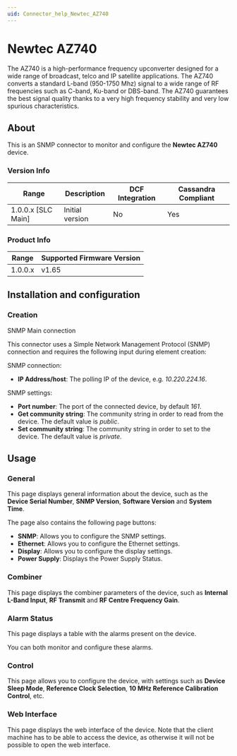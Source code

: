 ```yaml
---
uid: Connector_help_Newtec_AZ740
---
```


# Newtec AZ740

The AZ740 is a high-performance frequency upconverter designed for a wide range of broadcast, telco and IP satellite applications. The AZ740 converts a standard L-band (950-1750 Mhz) signal to a wide range of RF frequencies such as C-band, Ku-band or DBS-band. The AZ740 guarantees the best signal quality thanks to a very high frequency stability and very low spurious characteristics.

## About

This is an SNMP connector to monitor and configure the **Newtec AZ740** device.

### Version Info

| Range | Description | DCF Integration | Cassandra Compliant |
|----------------------|-----------------|---------------------|-------------------------|
| 1.0.0.x \[SLC Main\] | Initial version | No                  | Yes                     |

### Product Info

| Range | Supported Firmware Version |
|------------------|-----------------------------|
| 1.0.0.x          | v1.65                       |

## Installation and configuration

### Creation

SNMP Main connection

This connector uses a Simple Network Management Protocol (SNMP) connection and requires the following input during element creation:

SNMP connection:

- **IP Address/host**: The polling IP of the device, e.g. *10.220.224.16*.

SNMP settings:

- **Port number**: The port of the connected device, by default *161*.
- **Get community string**: The community string in order to read from the device. The default value is *public*.
- **Set community string**: The community string in order to set to the device. The default value is *private*.

## Usage

### General

This page displays general information about the device, such as the **Device Serial Number**, **SNMP Version**, **Software Version** and **System Time**.

The page also contains the following page buttons:

- **SNMP**: Allows you to configure the SNMP settings.
- **Ethernet**: Allows you to configure the Ethernet settings.
- **Display**: Allows you to configure the display settings.
- **Power Supply**: Displays the Power Supply Status.

### Combiner

This page displays the combiner parameters of the device, such as **Internal L-Band Input**, **RF Transmit** and **RF Centre Frequency Gain**.

### Alarm Status

This page displays a table with the alarms present on the device.

You can both monitor and configure these alarms.

### Control

This page allows you to configure the device, with settings such as **Device Sleep Mode**, **Reference Clock Selection**, **10 MHz Reference Calibration Control**, etc.

### Web Interface

This page displays the web interface of the device. Note that the client machine has to be able to access the device, as otherwise it will not be possible to open the web interface.
